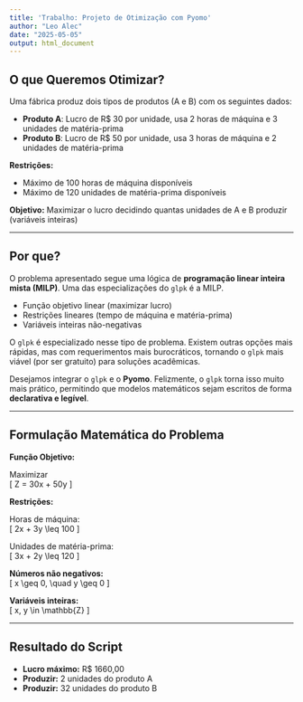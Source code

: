 ```yaml
---
title: 'Trabalho: Projeto de Otimização com Pyomo'
author: "Leo Alec"
date: "2025-05-05"
output: html_document
---
```


## O que Queremos Otimizar?

Uma fábrica produz dois tipos de produtos (A e B) com os seguintes dados:

- **Produto A**: Lucro de R$ 30 por unidade, usa 2 horas de máquina e 3 unidades de matéria-prima  
- **Produto B**: Lucro de R$ 50 por unidade, usa 3 horas de máquina e 2 unidades de matéria-prima  

**Restrições:**

- Máximo de 100 horas de máquina disponíveis  
- Máximo de 120 unidades de matéria-prima disponíveis  

**Objetivo:** Maximizar o lucro decidindo quantas unidades de A e B produzir (variáveis inteiras)

---

## Por que?

O problema apresentado segue uma lógica de **programação linear inteira mista (MILP)**. Uma das especializações do `glpk` é a MILP.

- Função objetivo linear (maximizar lucro)  
- Restrições lineares (tempo de máquina e matéria-prima)  
- Variáveis inteiras não-negativas  

O `glpk` é especializado nesse tipo de problema. Existem outras opções mais rápidas, mas com requerimentos mais burocráticos, tornando o `glpk` mais viável (por ser gratuito) para soluções acadêmicas.

Desejamos integrar o `glpk` e o **Pyomo**. Felizmente, o `glpk` torna isso muito mais prático, permitindo que modelos matemáticos sejam escritos de forma **declarativa e legível**.

---

## Formulação Matemática do Problema

**Função Objetivo:**

Maximizar  
\[ Z = 30x + 50y \]

**Restrições:**

Horas de máquina:  
\[ 2x + 3y \leq 100 \]

Unidades de matéria-prima:  
\[ 3x + 2y \leq 120 \]

**Números não negativos:**  
\[ x \geq 0, \quad y \geq 0 \]

**Variáveis inteiras:**  
\[ x, y \in \mathbb{Z} \]

---

## Resultado do Script

- **Lucro máximo:** R$ 1660,00  
- **Produzir:** 2 unidades do produto A  
- **Produzir:** 32 unidades do produto B

